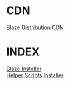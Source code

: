 # CDN
Blaze Distribution CDN

# INDEX

<a href="https://github.com/Trail-Blaze/cdn/raw/main/blazelauncher_0.0.1_rs_preview.exe">Blaze Installer</a><br/>
<a href="https://github.com/Trail-Blaze/cdn/raw/main/HelperScripts.exe">Helper Scripts Installer</a>
